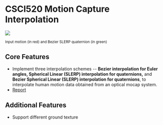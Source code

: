 # CSCI520 Motion Capture Interpolation

![](https://github.com/Jiaqi-Zuo/CSCI520---Jello-Cube-Simulation/blob/b0eefc1de173d42791dcd28ac2b7be84dd9e8512/animation/jello.gif)

<sup>Input motion (in red) and Bezier SLERP quaternion (in green)</sup>

## Core Features
- Implement three interpolation schemes -- **Bezier interpolation for Euler angles, Spherical Linear (SLERP) interpolation for quaternions,** and **Bezier Spherical Linear (SLERP) interpolation for quaternions**, to interpolate human motion data obtained from an optical mocap system.
- [Report](https://github.com/Jiaqi-Zuo/CSCI520-Motion-Capture-Interpolation/blob/50fb2efbfa2cb28b086adb6c8245bcdbcdf28698/report.pdf)

## Additional Features
- Support different ground texture
